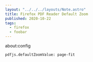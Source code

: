 ```yaml
---
layout: "../../../layouts/Note.astro"
title: Firefox PDF Reader Default Zoom
published: 2020-10-22
tags:
  - firefox
  - foobar
---
```


about:config

```
pdfjs.defaultZoomValue: page-fit
```
<!-- more -->
